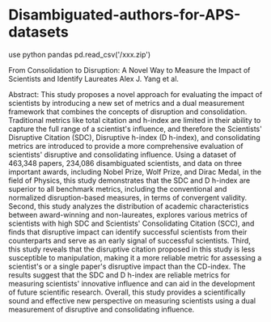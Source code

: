 # Disambiguated-authors-for-APS-datasets
use python pandas
pd.read_csv('/xxx.zip')


From Consolidation to Disruption: A Novel Way to Measure the Impact of Scientists and Identify Laureates
Alex J. Yang et al.
 
Abstract: This study proposes a novel approach for evaluating the impact of scientists by introducing a new set of metrics and a dual measurement framework that combines the concepts of disruption and consolidation. Traditional metrics like total citation and h-index are limited in their ability to capture the full range of a scientist's influence, and therefore the Scientists' Disruptive Citation (SDC), Disruptive h-index (D h-index), and consolidating metrics are introduced to provide a more comprehensive evaluation of scientists' disruptive and consolidating influence. Using a dataset of 463,348 papers, 234,086 disambiguated scientists, and data on three important awards, including Nobel Prize, Wolf Prize, and Dirac Medal, in the field of Physics, this study demonstrates that the SDC and D h-index are superior to all benchmark metrics, including the conventional and normalized disruption-based measures, in terms of convergent validity. Second, this study analyzes the distribution of academic characteristics between award-winning and non-laureates, explores various metrics of scientists with high SDC and Scientists' Consolidating Citation (SCC), and finds that disruptive impact can identify successful scientists from their counterparts and serve as an early signal of successful scientists. Third, this study reveals that the disruptive citation proposed in this study is less susceptible to manipulation, making it a more reliable metric for assessing a scientist's or a single paper's disruptive impact than the CD-index. The results suggest that the SDC and D h-index are reliable metrics for measuring scientists' innovative influence and can aid in the development of future scientific research. Overall, this study provides a scientifically sound and effective new perspective on measuring scientists using a dual measurement of disruptive and consolidating influence.
